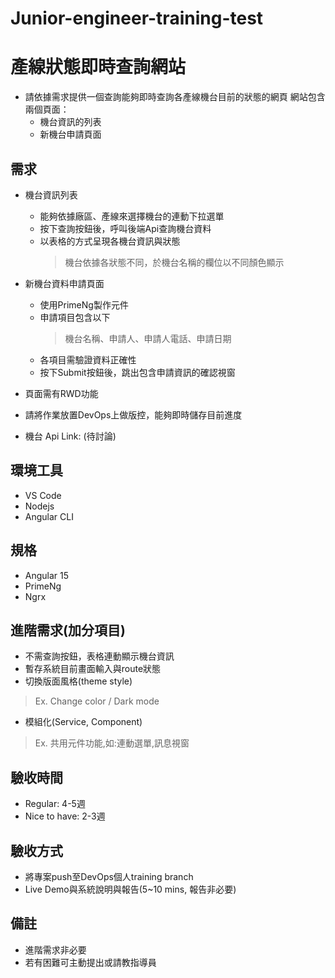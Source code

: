 # Junior-engineer-training-test

# 產線狀態即時查詢網站
* 請依據需求提供一個查詢能夠即時查詢各產線機台目前的狀態的網頁
  網站包含兩個頁面：
  * 機台資訊的列表
  * 新機台申請頁面

## 需求
* 機台資訊列表 
  * 能夠依據廠區、產線來選擇機台的連動下拉選單
  * 按下查詢按鈕後，呼叫後端Api查詢機台資料
  * 以表格的方式呈現各機台資訊與狀態
    > 機台依據各狀態不同，於機台名稱的欄位以不同顏色顯示

* 新機台資料申請頁面
  * 使用PrimeNg製作元件
  * 申請項目包含以下
    > 機台名稱、申請人、申請人電話、申請日期
  * 各項目需驗證資料正確性
  * 按下Submit按鈕後，跳出包含申請資訊的確認視窗

* 頁面需有RWD功能
* 請將作業放置DevOps上做版控，能夠即時儲存目前進度

* 機台 Api Link: (待討論) 

## 環境工具
* VS Code
* Nodejs
* Angular CLI

## 規格
* Angular 15
* PrimeNg
* Ngrx

## 進階需求(加分項目)
* 不需查詢按鈕，表格連動顯示機台資訊
* 暫存系統目前畫面輸入與route狀態
* 切換版面風格(theme style)
> Ex. Change color / Dark mode  
* 模組化(Service, Component)
> Ex. 共用元件功能,如:連動選單,訊息視窗

## 驗收時間
* Regular: 4-5週
* Nice to have: 2-3週

## 驗收方式
* 將專案push至DevOps個人training branch
* Live Demo與系統說明與報告(5~10 mins, 報告非必要)

## 備註
* 進階需求非必要
* 若有困難可主動提出或請教指導員
